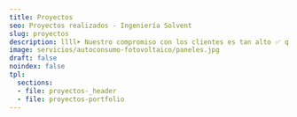 ```yaml
---
title: Proyectos
seo: Proyectos realizados - Ingeniería Solvent
slug: proyectos
description: llll➤ Nuestro compromiso con los clientes es tan alto ✅ que garantizamos nuestros proyectos y soluciones en producción, tiempo y dinero.
image: servicios/autoconsumo-fotovoltaico/paneles.jpg
draft: false
noindex: false
tpl:
  sections:
  - file: proyectos-_header
  - file: proyectos-portfolio
---
```



